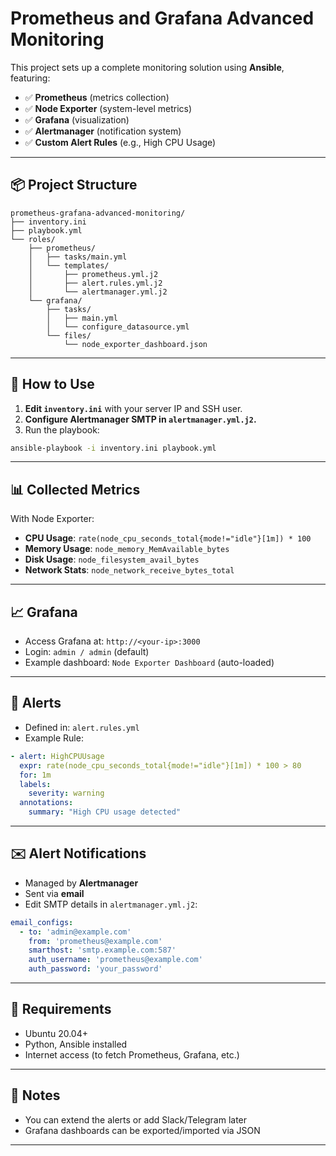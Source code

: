 # Prometheus and Grafana Advanced Monitoring

This project sets up a complete monitoring solution using **Ansible**, featuring:

- ✅ **Prometheus** (metrics collection)
- ✅ **Node Exporter** (system-level metrics)
- ✅ **Grafana** (visualization)
- ✅ **Alertmanager** (notification system)
- ✅ **Custom Alert Rules** (e.g., High CPU Usage)

---

## 📦 Project Structure

```
prometheus-grafana-advanced-monitoring/
├── inventory.ini
├── playbook.yml
└── roles/
    ├── prometheus/
    │   ├── tasks/main.yml
    │   └── templates/
    │       ├── prometheus.yml.j2
    │       ├── alert.rules.yml.j2
    │       └── alertmanager.yml.j2
    └── grafana/
        ├── tasks/
        │   ├── main.yml
        │   └── configure_datasource.yml
        └── files/
            └── node_exporter_dashboard.json
```

---

## 🚀 How to Use

1. **Edit `inventory.ini`** with your server IP and SSH user.
2. **Configure Alertmanager SMTP in `alertmanager.yml.j2`.**
3. Run the playbook:

```bash
ansible-playbook -i inventory.ini playbook.yml
```

---

## 📊 Collected Metrics

With Node Exporter:
- **CPU Usage**: `rate(node_cpu_seconds_total{mode!="idle"}[1m]) * 100`
- **Memory Usage**: `node_memory_MemAvailable_bytes`
- **Disk Usage**: `node_filesystem_avail_bytes`
- **Network Stats**: `node_network_receive_bytes_total`

---

## 📈 Grafana

- Access Grafana at: `http://<your-ip>:3000`
- Login: `admin / admin` (default)
- Example dashboard: `Node Exporter Dashboard` (auto-loaded)

---

## 🔔 Alerts

- Defined in: `alert.rules.yml`
- Example Rule:

```yaml
- alert: HighCPUUsage
  expr: rate(node_cpu_seconds_total{mode!="idle"}[1m]) * 100 > 80
  for: 1m
  labels:
    severity: warning
  annotations:
    summary: "High CPU usage detected"
```

---

## ✉️ Alert Notifications

- Managed by **Alertmanager**
- Sent via **email**
- Edit SMTP details in `alertmanager.yml.j2`:

```yaml
email_configs:
  - to: 'admin@example.com'
    from: 'prometheus@example.com'
    smarthost: 'smtp.example.com:587'
    auth_username: 'prometheus@example.com'
    auth_password: 'your_password'
```

---

## 🧰 Requirements

- Ubuntu 20.04+
- Python, Ansible installed
- Internet access (to fetch Prometheus, Grafana, etc.)

---

## 📌 Notes

- You can extend the alerts or add Slack/Telegram later
- Grafana dashboards can be exported/imported via JSON

---


